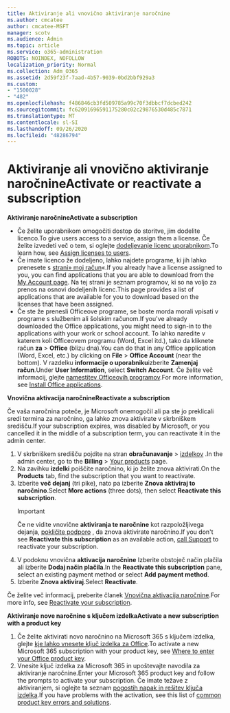 ```yaml
---
title: Aktiviranje ali vnovično aktiviranje naročnine
ms.author: cmcatee
author: cmcatee-MSFT
manager: scotv
ms.audience: Admin
ms.topic: article
ms.service: o365-administration
ROBOTS: NOINDEX, NOFOLLOW
localization_priority: Normal
ms.collection: Adm_O365
ms.assetid: 2d59f23f-7aad-4b57-9039-0bd2bbf929a3
ms.custom:
- "1500028"
- "482"
ms.openlocfilehash: f486846cb3fd509785a99c70f3dbbcf7dcbed242
ms.sourcegitcommit: fc62091696591175280c02c29876530d485c7871
ms.translationtype: MT
ms.contentlocale: sl-SI
ms.lasthandoff: 09/26/2020
ms.locfileid: "48286794"
---
```

# <a name="activate-or-reactivate-a-subscription"></a><span data-ttu-id="4d12a-102">Aktiviranje ali vnovično aktiviranje naročnine</span><span class="sxs-lookup"><span data-stu-id="4d12a-102">Activate or reactivate a subscription</span></span>

<span data-ttu-id="4d12a-103">**Aktiviranje naročnine**</span><span class="sxs-lookup"><span data-stu-id="4d12a-103">**Activate a subscription**</span></span>

- <span data-ttu-id="4d12a-104">Če želite uporabnikom omogočiti dostop do storitve, jim dodelite licenco.</span><span class="sxs-lookup"><span data-stu-id="4d12a-104">To give users access to a service, assign them a license.</span></span> <span data-ttu-id="4d12a-105">Če želite izvedeti več o tem, si oglejte [dodeljevanje licenc uporabnikom](https://docs.microsoft.com/microsoft-365/admin/manage/assign-licenses-to-users).</span><span class="sxs-lookup"><span data-stu-id="4d12a-105">To learn how, see [Assign licenses to users](https://docs.microsoft.com/microsoft-365/admin/manage/assign-licenses-to-users).</span></span>
- <span data-ttu-id="4d12a-106">Če imate licenco že dodeljeno, lahko najdete programe, ki jih lahko prenesete s [strani» moj račun](https://portal.office.com/account/#installs)«.</span><span class="sxs-lookup"><span data-stu-id="4d12a-106">If you already have a license assigned to you, you can find applications that you are able to download from the [My Account page](https://portal.office.com/account/#installs).</span></span> <span data-ttu-id="4d12a-107">Na tej strani je seznam programov, ki so na voljo za prenos na osnovi dodeljenih licenc.</span><span class="sxs-lookup"><span data-stu-id="4d12a-107">This page provides a list of applications that are available for you to download based on the licenses that have been assigned.</span></span>
- <span data-ttu-id="4d12a-108">Če ste že prenesli Officeove programe, se boste morda morali vpisati v programe s službenim ali šolskim računom.</span><span class="sxs-lookup"><span data-stu-id="4d12a-108">If you've already downloaded the Office applications, you might need to sign-in to the applications with your work or school account.</span></span> <span data-ttu-id="4d12a-109">To lahko naredite v katerem koli Officeovem programu (Word, Excel itd.), tako da kliknete račun **za**  >  **Office** (blizu dna).</span><span class="sxs-lookup"><span data-stu-id="4d12a-109">You can do that in any Office application (Word, Excel, etc.) by clicking on **File** > **Office Account** (near the bottom).</span></span> <span data-ttu-id="4d12a-110">V razdelku **informacije o uporabniku**izberite **Zamenjaj račun**.</span><span class="sxs-lookup"><span data-stu-id="4d12a-110">Under **User Information**, select **Switch Account**.</span></span> <span data-ttu-id="4d12a-111">Če želite več informacij, glejte [namestitev Officeovih programov](https://docs.microsoft.com/microsoft-365/admin/setup/install-applications).</span><span class="sxs-lookup"><span data-stu-id="4d12a-111">For more information, see [Install Office applications](https://docs.microsoft.com/microsoft-365/admin/setup/install-applications).</span></span>

<span data-ttu-id="4d12a-112">**Vnovična aktivacija naročnine**</span><span class="sxs-lookup"><span data-stu-id="4d12a-112">**Reactivate a subscription**</span></span>

<span data-ttu-id="4d12a-113">Če vaša naročnina poteče, je Microsoft onemogočil ali pa ste jo preklicali sredi termina za naročnino, ga lahko znova aktivirate v skrbniškem središču.</span><span class="sxs-lookup"><span data-stu-id="4d12a-113">If your subscription expires, was disabled by Microsoft, or you cancelled it in the middle of a subscription term, you can reactivate it in the admin center.</span></span>
  
1. <span data-ttu-id="4d12a-114">V skrbniškem središču pojdite na stran **obračunavanje**  >  [izdelkov](https://go.microsoft.com/fwlink/p/?linkid=842054) .</span><span class="sxs-lookup"><span data-stu-id="4d12a-114">In the admin center, go to the **Billing** > [Your products](https://go.microsoft.com/fwlink/p/?linkid=842054) page.</span></span>
2. <span data-ttu-id="4d12a-115">Na zavihku **izdelki** poiščite naročnino, ki jo želite znova aktivirati.</span><span class="sxs-lookup"><span data-stu-id="4d12a-115">On the **Products** tab, find the subscription that you want to reactivate.</span></span>
3. <span data-ttu-id="4d12a-116">Izberite **več dejanj** (tri pike), nato pa izberite **Znova aktiviraj to naročnino**.</span><span class="sxs-lookup"><span data-stu-id="4d12a-116">Select **More actions** (three dots), then select **Reactivate this subscription**.</span></span>
    > [!IMPORTANT]
    > <span data-ttu-id="4d12a-117">Če ne vidite vnovične **aktiviranja te naročnine** kot razpoložljivega dejanja, [pokličite podporo](https://docs.microsoft.com/microsoft-365/admin/contact-support-for-business-products) , da znova aktivirate naročnino.</span><span class="sxs-lookup"><span data-stu-id="4d12a-117">If you don't see **Reactivate this subscription** as an available action, [call Support](https://docs.microsoft.com/microsoft-365/admin/contact-support-for-business-products) to reactivate your subscription.</span></span>
4. <span data-ttu-id="4d12a-118">V podoknu vnovična **aktivacija naročnine** Izberite obstoječ način plačila ali izberite **Dodaj način plačila**.</span><span class="sxs-lookup"><span data-stu-id="4d12a-118">In the **Reactivate this subscription** pane, select an existing payment method or select **Add payment method**.</span></span>
5. <span data-ttu-id="4d12a-119">Izberite **Znova aktiviraj**.</span><span class="sxs-lookup"><span data-stu-id="4d12a-119">Select **Reactivate**.</span></span>

<span data-ttu-id="4d12a-120">Če želite več informacij, preberite članek [Vnovična aktivacija naročnine](https://docs.microsoft.com/microsoft-365/commerce/subscriptions/reactivate-your-subscription).</span><span class="sxs-lookup"><span data-stu-id="4d12a-120">For more info, see [Reactivate your subscription](https://docs.microsoft.com/microsoft-365/commerce/subscriptions/reactivate-your-subscription).</span></span>

<span data-ttu-id="4d12a-121">**Aktiviranje nove naročnine s ključem izdelka**</span><span class="sxs-lookup"><span data-stu-id="4d12a-121">**Activate a new subscription with a product key**</span></span>

1. <span data-ttu-id="4d12a-122">Če želite aktivirati novo naročnino na Microsoft 365 s ključem izdelka, glejte [kje lahko vnesete ključ izdelka za Office](https://support.office.com/article/where-to-enter-your-office-product-key-0a82e5ae-739e-4b92-a6f4-2ec780c185db).</span><span class="sxs-lookup"><span data-stu-id="4d12a-122">To activate a new Microsoft 365 subscription with your product key, see [Where to enter your Office product key](https://support.office.com/article/where-to-enter-your-office-product-key-0a82e5ae-739e-4b92-a6f4-2ec780c185db).</span></span>
2. <span data-ttu-id="4d12a-123">Vnesite ključ izdelka za Microsoft 365 in upoštevajte navodila za aktiviranje naročnine.</span><span class="sxs-lookup"><span data-stu-id="4d12a-123">Enter your Microsoft 365 product key and follow the prompts to activate your subscription.</span></span> <span data-ttu-id="4d12a-124">Če imate težave z aktiviranjem, si oglejte ta seznam [pogostih napak in rešitev ključa izdelka](https://docs.microsoft.com/microsoft-365/commerce/product-key-errors-and-solutions).</span><span class="sxs-lookup"><span data-stu-id="4d12a-124">If you have problems with the activation, see this list of [common product key errors and solutions](https://docs.microsoft.com/microsoft-365/commerce/product-key-errors-and-solutions).</span></span>
